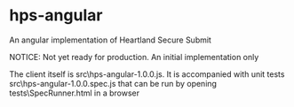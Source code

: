 hps-angular
===========

An angular implementation of Heartland Secure Submit


NOTICE:  Not yet ready for production.  An initial implementation only


The client itself is src\hps-angular-1.0.0.js. It is accompanied with unit  tests src\hps-angular-1.0.0.spec.js that can be run by opening tests\SpecRunner.html in a browser
